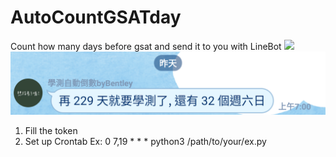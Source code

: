 # AutoCountGSATday
Count how many days before gsat and send it to you with LineBot
<img src="./picq.png">
<img src="./pic2.png">
1. Fill the token
2. Set up Crontab
Ex: 0 7,19 * * * python3 /path/to/your/ex.py
